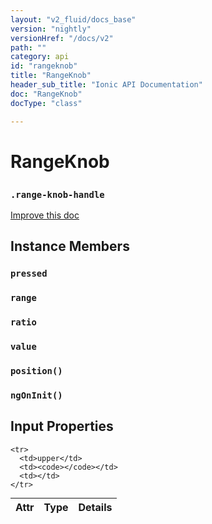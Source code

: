 ```yaml
---
layout: "v2_fluid/docs_base"
version: "nightly"
versionHref: "/docs/v2"
path: ""
category: api
id: "rangeknob"
title: "RangeKnob"
header_sub_title: "Ionic API Documentation"
doc: "RangeKnob"
docType: "class"

---
```










<h1 class="api-title">
<a class="anchor" name="range-knob" href="#range-knob"></a>

RangeKnob
<h3><code>.range-knob-handle</code></h3>






</h1>

<a class="improve-v2-docs" href="http://github.com/driftyco/ionic/edit/master//Users/dan/Dev/ionic2/src/components/range/range.ts#L13">
Improve this doc
</a>











<!-- @usage tag -->


<!-- @property tags -->



<!-- instance methods on the class -->

<h2><a class="anchor" name="instance-members" href="#instance-members"></a>Instance Members</h2>

<div id="pressed"></div>

<h3>
<a class="anchor" name="pressed" href="#pressed"></a>
<code>pressed</code>
  

</h3>












<div id="range"></div>

<h3>
<a class="anchor" name="range" href="#range"></a>
<code>range</code>
  

</h3>












<div id="ratio"></div>

<h3>
<a class="anchor" name="ratio" href="#ratio"></a>
<code>ratio</code>
  

</h3>













<div id="value"></div>

<h3>
<a class="anchor" name="value" href="#value"></a>
<code>value</code>
  

</h3>













<div id="position"></div>

<h3>
<a class="anchor" name="position" href="#position"></a>
<code>position()</code>
  

</h3>












<div id="ngOnInit"></div>

<h3>
<a class="anchor" name="ngOnInit" href="#ngOnInit"></a>
<code>ngOnInit()</code>
  

</h3>











<!-- input methods on the class -->
<h2><a class="anchor" name="input-properties" href="#input-properties"></a>Input Properties</h2>
<table class="table param-table" style="margin:0;">
  <thead>
    <tr>
      <th>Attr</th>
      <th>Type</th>
      <th>Details</th>
    </tr>
  </thead>
  <tbody>
    
    <tr>
      <td>upper</td>
      <td><code></code></td>
      <td></td>
    </tr>
    
  </tbody>
</table>


<!-- related link --><!-- end content block -->


<!-- end body block -->

